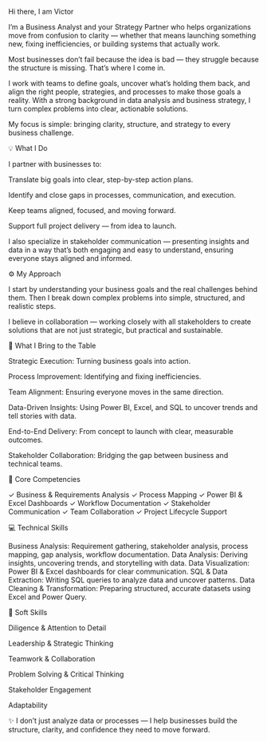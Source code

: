 Hi there, I am Victor

I’m a Business Analyst and your Strategy Partner who helps organizations move from confusion to clarity — whether that means launching something new, fixing inefficiencies, or building systems that actually work.

Most businesses don’t fail because the idea is bad — they struggle because the structure is missing. That’s where I come in.

I work with teams to define goals, uncover what’s holding them back, and align the right people, strategies, and processes to make those goals a reality. With a strong background in data analysis and business strategy, I turn complex problems into clear, actionable solutions.

My focus is simple: bringing clarity, structure, and strategy to every business challenge.

💡 What I Do

I partner with businesses to:

Translate big goals into clear, step-by-step action plans.

Identify and close gaps in processes, communication, and execution.

Keep teams aligned, focused, and moving forward.

Support full project delivery — from idea to launch.

I also specialize in stakeholder communication — presenting insights and data in a way that’s both engaging and easy to understand, ensuring everyone stays aligned and informed.

⚙️ My Approach

I start by understanding your business goals and the real challenges behind them. Then I break down complex problems into simple, structured, and realistic steps.

I believe in collaboration — working closely with all stakeholders to create solutions that are not just strategic, but practical and sustainable.

🚀 What I Bring to the Table

Strategic Execution: Turning business goals into action.

Process Improvement: Identifying and fixing inefficiencies.

Team Alignment: Ensuring everyone moves in the same direction.

Data-Driven Insights: Using Power BI, Excel, and SQL to uncover trends and tell stories with data.

End-to-End Delivery: From concept to launch with clear, measurable outcomes.

Stakeholder Collaboration: Bridging the gap between business and technical teams.

🧩 Core Competencies

✓ Business & Requirements Analysis
✓ Process Mapping
✓ Power BI & Excel Dashboards
✓ Workflow Documentation
✓ Stakeholder Communication
✓ Team Collaboration
✓ Project Lifecycle Support

💻 Technical Skills

Business Analysis: Requirement gathering, stakeholder analysis, process mapping, gap analysis, workflow documentation.
Data Analysis: Deriving insights, uncovering trends, and storytelling with data.
Data Visualization: Power BI & Excel dashboards for clear communication.
SQL & Data Extraction: Writing SQL queries to analyze data and uncover patterns.
Data Cleaning & Transformation: Preparing structured, accurate datasets using Excel and Power Query.

🤝 Soft Skills

Diligence & Attention to Detail

Leadership & Strategic Thinking

Teamwork & Collaboration

Problem Solving & Critical Thinking

Stakeholder Engagement

Adaptability

✨ I don’t just analyze data or processes — I help businesses build the structure, clarity, and confidence they need to move forward.
